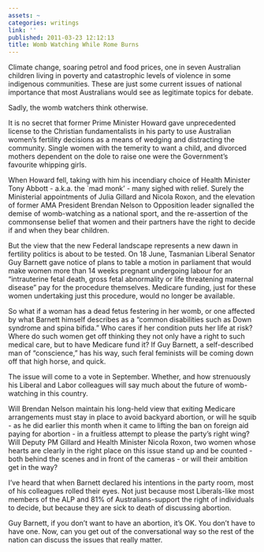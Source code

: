 ```yaml
---
assets: ~
categories: writings
link: ''
published: 2011-03-23 12:12:13
title: Womb Watching While Rome Burns
---
```

Climate change, soaring petrol and food prices, one in seven Australian
children living in poverty and catastrophic levels of violence in some
indigenous communities. These are just some current issues of national
importance that most Australians would see as legitimate topics for
debate.

Sadly, the womb watchers think otherwise.

It is no secret that former Prime Minister Howard gave unprecedented
license to the Christian fundamentalists in his party to use Australian
women’s fertility decisions as a means of wedging and distracting the
community. Single women with the temerity to want a child, and divorced
mothers dependent on the dole to raise one were the Government’s
favourite whipping girls.

When Howard fell, taking with him his incendiary choice of Health
Minister Tony Abbott - a.k.a. the \`mad monk’ - many sighed with relief.
Surely the Ministerial appointments of Julia Gillard and Nicola Roxon,
and the elevation of former AMA President Brendan Nelson to Opposition
leader signalled the demise of womb-watching as a national sport, and
the re-assertion of the commonsense belief that women and their partners
have the right to decide if and when they bear children.

But the view that the new Federal landscape represents a new dawn in
fertility politics is about to be tested. On 18 June, Tasmanian Liberal
Senator Guy Barnett gave notice of plans to table a motion in parliament
that would make women more than 14 weeks pregnant undergoing labour for
an “intrauterine fetal death, gross fetal abnormality or life
threatening maternal disease” pay for the procedure themselves. Medicare
funding, just for these women undertaking just this procedure, would no
longer be available.

So what if a woman has a dead fetus festering in her womb, or one
affected by what Barnett himself describes as a “common disabilities
such as Down syndrome and spina bifida.” Who cares if her condition puts
her life at risk? Where do such women get off thinking they not only
have a right to such medical care, but to have Medicare fund it? If Guy
Barnett, a self-described man of “conscience,” has his way, such feral
feminists will be coming down off that high horse, and quick.

The issue will come to a vote in September. Whether, and how strenuously
his Liberal and Labor colleagues will say much about the future of
womb-watching in this country.

Will Brendan Nelson maintain his long-held view that exiting Medicare
arrangements must stay in place to avoid backyard abortion, or will he
squib - as he did earlier this month when it came to lifting the ban on
foreign aid paying for abortion - in a fruitless attempt to please the
party’s right wing? Will Deputy PM Gillard and Health Minister Nicola
Roxon, two women whose hearts are clearly in the right place on this
issue stand up and be counted - both behind the scenes and in front of
the cameras - or will their ambition get in the way?

I’ve heard that when Barnett declared his intentions in the party room,
most of his colleagues rolled their eyes. Not just because most
Liberals-like most members of the ALP and 81% of Australians-support the
right of individuals to decide, but because they are sick to death of
discussing abortion.

Guy Barnett, if you don’t want to have an abortion, it’s OK. You don’t
have to have one. Now, can you get out of the conversational way so the
rest of the nation can discuss the issues that really matter.